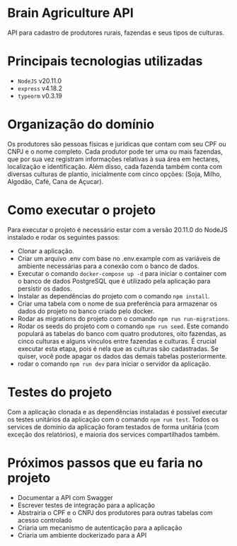 # Brain Agriculture API

API para cadastro de produtores rurais, fazendas e seus tipos de culturas.

# Principais tecnologias utilizadas

- `NodeJS` v20.11.0
- `express` v4.18.2
- `typeorm` v0.3.19

# Organização do domínio

Os produtores são pessoas físicas e jurídicas que contam com seu CPF ou CNPJ e o nome completo. Cada produtor pode ter uma ou mais fazendas, que por sua vez registram informações relativas à sua área em hectares, localização e identificação. Além disso, cada fazenda também conta com diversas culturas de plantio, inicialmente com cinco opções: (Soja, Milho, Algodão, Café, Cana de Açucar).

# Como executar o projeto

Para executar o projeto é necessário estar com a versão 20.11.0 do NodeJS instalado e rodar os seguintes passos:

- Clonar a aplicação.
- Criar um arquivo .env com base no .env.example com as variáveis de ambiente necessárias para a conexão com o banco de dados.
- Executar o comando `docker-compose up -d` para iniciar o container com o banco de dados PostgreSQL que é utilizado pela aplicação para persistir os dados.
- Instalar as dependências do projeto com o comando `npm install`.
- Criar uma tabela com o nome de sua preferência para armazenar os dados do projeto no banco criado pelo docker.
- Rodar as migrations do projeto com o comando `npm run run-migrations`.
- Rodar os seeds do projeto com o comando `npm run seed`. Este comando populará as tabelas do banco com quatro produtores, oito fazendas, as cinco culturas e alguns vínculos entre fazendas e culturas. É crucial executar esta etapa, pois é nela que as culturas são cadastradas. Se quiser, você pode apagar os dados das demais tabelas posteriormente.
- rodar o comando `npm run dev` para iniciar o servidor da aplicação.

# Testes do projeto

Com a aplicação clonada e as dependências instaladas é possível executar os testes unitários da aplicação com o comando `npm run test`. Todos os services de domínio da aplicação foram testados de forma unitária (com exceção dos relatórios), e maioria dos services compartilhados também.

# Próximos passos que eu faria no projeto

- Documentar a API com Swagger
- Escrever testes de integração para a aplicação
- Abstrairia o CPF e o CNPJ dos produtores para outras tabelas com acesso controlado
- Criaria um mecanismo de autenticação para a aplicação
- Criaria um ambiente dockerizado para a API
